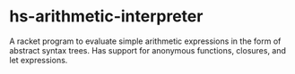 hs-arithmetic-interpreter
=========================
A racket program to evaluate simple arithmetic expressions in the form of abstract syntax trees. Has support for anonymous functions, closures, and let expressions.
